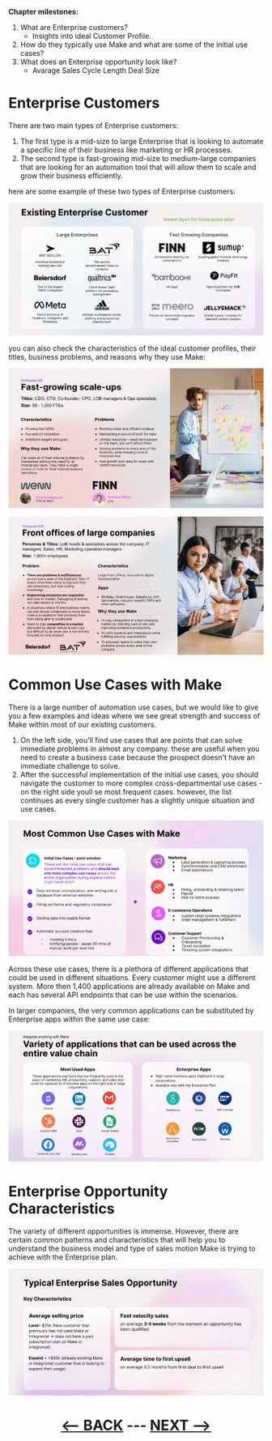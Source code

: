 __Chapter milestones:__

1. What are Enterprise customers?
   - Insights into ideal Customer Profile.
2. How do they typically use Make and what are some of the initial use cases?
3. What does an Enterprise opportunity look like?
   - Avarage Sales Cycle Length Deal Size

# Enterprise Customers

There are two main types of Enterprise customers:
  1. The first type is a mid-size to large Enterprise that is looking to automate a specific line of their business like marketing or HR processes.
  2. The second type is fast-growing mid-size to medium-large companies that are looking for an automation tool that will allow them to scale and grow their business efficiently.

here are some example of these two types of Enterprise customers:

![Existing Enterprise Customers](/pic/existing_enterprise_customer.gif)

you can also check the characteristics of the ideal customer profiles, their titles, business problems, and reasons why they use Make:

![Fast Growing Scale UPS](/pic/fast_growing_scale-ups.gif)

![Front office of large companies](/pic/front_offices_of_large_companies.gif)

# Common Use Cases with Make

There is a large number of automation use cases, but we would like to give you a few examples and ideas where we see great strength and success of Make within most of our existing customers.

   1. On the left side, you'll find use cases that are points that can solve immediate problems in almost any company. these are useful when you need to create a business case because the prospect doesn't have an immediate challenge to solve.
   2. After the successful implementation of the initial use cases, you should navigate the customer to more complex cross-departmental use cases - on the right side youll se most frequent cases. however, the list continues as every single customer has a slightly unique situation and use cases.

![Most Common Use Cases with Make](/pic/most_common_use_cases_with_make.gif)

Across these use cases, there is a plethora of different applications that could be used in different situations. Every customer might use a different system. More then 1,400 applications are already available on Make and each has several API endpoints that can be use within the scenarios.

In larger companies, the very common applications can be substituted by Enterprise apps within the same use case:

![Variety of applications that can be used across the entire value chain.](/pic/variety_of_applications_that_can_be_used.gif)

# Enterprise Opportunity Characteristics

The variety of different opportunities is immense. However, there are certain common patterns and characteristics that will help you to understand the business model and type of sales motion Make is trying to achieve with the Enterprise plan.


![Typical Enterprise Sales Opportunity](/pic/typical_enterprise_sales_opportunity.gif)


<div align="center">

# [<-- BACK](product_offering.md) --- [NEXT -->](make_use_cases.md)
</div>

